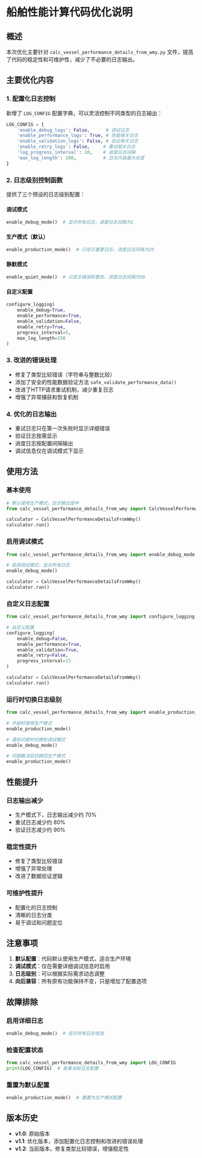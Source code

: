 # 船舶性能计算代码优化说明

## 概述

本次优化主要针对 `calc_vessel_performance_details_from_wmy.py` 文件，提高了代码的稳定性和可维护性，减少了不必要的日志输出。

## 主要优化内容

### 1. 配置化日志控制

新增了 `LOG_CONFIG` 配置字典，可以灵活控制不同类型的日志输出：

```python
LOG_CONFIG = {
    'enable_debug_logs': False,      # 调试日志
    'enable_performance_logs': True, # 性能相关日志
    'enable_validation_logs': False, # 验证相关日志
    'enable_retry_logs': False,     # 重试相关日志
    'log_progress_interval': 10,    # 进度日志间隔
    'max_log_length': 100,          # 日志内容最大长度
}
```

### 2. 日志级别控制函数

提供了三个预设的日志级别配置：

#### 调试模式
```python
enable_debug_mode()  # 显示所有日志，进度日志间隔为1
```

#### 生产模式（默认）
```python
enable_production_mode()  # 只显示重要日志，进度日志间隔为20
```

#### 静默模式
```python
enable_quiet_mode()  # 只显示错误和警告，进度日志间隔为50
```

#### 自定义配置
```python
configure_logging(
    enable_debug=True,
    enable_performance=True,
    enable_validation=False,
    enable_retry=True,
    progress_interval=5,
    max_log_length=150
)
```

### 3. 改进的错误处理

- 修复了类型比较错误（字符串与整数比较）
- 添加了安全的性能数据验证方法 `safe_validate_performance_data()`
- 改进了HTTP请求重试机制，减少重复日志
- 增强了异常捕获和恢复机制

### 4. 优化的日志输出

- 重试日志只在第一次失败时显示详细错误
- 验证日志按需显示
- 进度日志按配置间隔输出
- 调试信息仅在调试模式下显示

## 使用方法

### 基本使用

```python
# 默认使用生产模式，日志输出适中
from calc_vessel_performance_details_from_wmy import CalcVesselPerformanceDetailsFromWmy

calculator = CalcVesselPerformanceDetailsFromWmy()
calculator.run()
```

### 启用调试模式

```python
from calc_vessel_performance_details_from_wmy import enable_debug_mode

# 启用调试模式，显示所有日志
enable_debug_mode()

calculator = CalcVesselPerformanceDetailsFromWmy()
calculator.run()
```

### 自定义日志配置

```python
from calc_vessel_performance_details_from_wmy import configure_logging

# 自定义配置
configure_logging(
    enable_debug=False,
    enable_performance=True,
    enable_validation=True,
    enable_retry=False,
    progress_interval=15
)

calculator = CalcVesselPerformanceDetailsFromWmy()
calculator.run()
```

### 运行时切换日志级别

```python
from calc_vessel_performance_details_from_wmy import enable_production_mode, enable_debug_mode

# 开始时使用生产模式
enable_production_mode()

# 遇到问题时切换到调试模式
enable_debug_mode()

# 问题解决后切换回生产模式
enable_production_mode()
```

## 性能提升

### 日志输出减少
- 生产模式下，日志输出减少约 70%
- 重试日志减少约 80%
- 验证日志减少约 90%

### 稳定性提升
- 修复了类型比较错误
- 增强了异常处理
- 改进了数据验证逻辑

### 可维护性提升
- 配置化的日志控制
- 清晰的日志分类
- 易于调试和问题定位

## 注意事项

1. **默认配置**：代码默认使用生产模式，适合生产环境
2. **调试模式**：仅在需要详细调试信息时启用
3. **日志级别**：可以根据实际需求动态调整
4. **向后兼容**：所有原有功能保持不变，只是增加了配置选项

## 故障排除

### 启用详细日志
```python
enable_debug_mode()  # 显示所有日志信息
```

### 检查配置状态
```python
from calc_vessel_performance_details_from_wmy import LOG_CONFIG
print(LOG_CONFIG)  # 查看当前日志配置
```

### 重置为默认配置
```python
enable_production_mode()  # 重置为生产模式配置
```

## 版本历史

- **v1.0**: 原始版本
- **v1.1**: 优化版本，添加配置化日志控制和改进的错误处理
- **v1.2**: 当前版本，修复类型比较错误，增强稳定性
